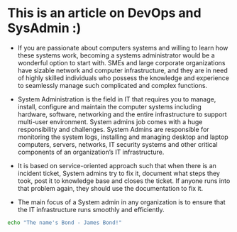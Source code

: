 # This is an article on DevOps and SysAdmin :)

- If you are passionate about computers systems and willing to learn how these systems work, becoming a systems administrator would be a wonderful option to start with. SMEs and large corporate organizations have sizable network and computer infrastructure, and they are in need of highly skilled individuals who possess the knowledge and experience to seamlessly manage such complicated and complex functions.

- System Administration is the field in IT that requires you to manage, install, configure and maintain the computer systems including hardware, software, networking and the entire infrastructure to support multi-user environment. System admins job comes with a huge responsibility and challenges. System Admins are responsible for monitoring the system logs, installing and managing desktop and laptop computers, servers, networks, IT security systems and other critical components of an organization’s IT infrastructure.

- It is based on service-oriented approach such that when there is an incident ticket, System admins try to fix it, document what steps they took, post it to knowledge base and closes the ticket. If anyone runs into that problem again, they should use the documentation to fix it.

- The main focus of a System admin in any organization is to ensure that the IT infrastructure runs smoothly and efficiently.

```bash
echo "The name's Bond - James Bond!"
```
